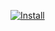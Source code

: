 

[![Install](https://i.imgur.com/hKHfyWz.png)](https://raw.githubusercontent.com/blumika1/csgodoublebot/1c5f4458de21461210db7c98f2f8856cf0c84d75/doubbbbbble)
